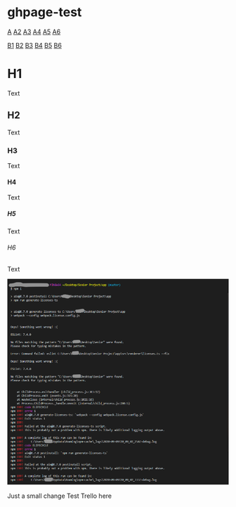 # ghpage-test

[A](/a)
[A2](./a)
[A3](./a/index.html)
[A4](./a/index.md)
[A5](/a/index.html)
[A6](/a/index.md)

[B1](/b)
[B2](/b.md)
[B3](/b.html)
[B4](./b)
[B5](./b.md)
[B6](./b.html)

# H1
Text
## H2
Text
### H3
Text
#### H4
Text
##### H5
Text
###### H6
Text

![1.png](/assets/1.png)

Just a small change
Test Trello here

